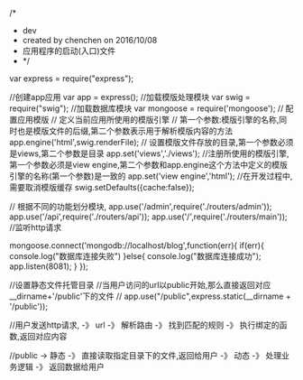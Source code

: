 /*
* dev
* created by chenchen  on 2016/10/08
* 应用程序的启动(入口)文件
* */

var express = require("express");

//创建app应用
var app = express();
//加载模版处理模块
var swig = require("swig");
//加载数据库模块
var mongoose = require('mongoose');
// 配置应用模版
//  定义当前应用所使用的模版引擎
// 第一个参数:模版引擎的名称,同时也是模版文件的后缀,第二个参数表示用于解析模版内容的方法
app.engine('html',swig.renderFile);
// 设置模版文件存放的目录,第一个参数必须是views,第二个参数是目录
app.set('views','./views');
//注册所使用的模版引擎,第一个参数必须是view engine,第二个参数和app.engine这个方法中定义的模版引擎的名称(第一个参数)是一致的
app.set('view engine','html');
//在开发过程中,需要取消模版缓存
swig.setDefaults({cache:false});


// 根据不同的功能划分模块,
app.use('/admin',require('./routers/admin'));
app.use('/api',require('./routers/api'));
app.use('/',require('./routers/main'));
//监听http请求



mongoose.connect('mongodb://localhost/blog',function(err){
    if(err){
        console.log("数据库连接失败")
    }else{
        console.log("数据库连接成功");
        app.listen(8081);
    }
});





//设置静态文件托管目录
//当用户访问的url以public开始,那么直接返回对应__dirname+'/public'下的文件
// app.use("/public",express.static(__dirname + '/public'));


//用户发送http请求, -》 url -》 解析路由 -》 找到匹配的规则 -》 执行绑定的函数,返回对应内容

//public -> 静态 -》 直接读取指定目录下的文件,返回给用户 -》 动态 -》 处理业务逻辑 -》 返回数据给用户